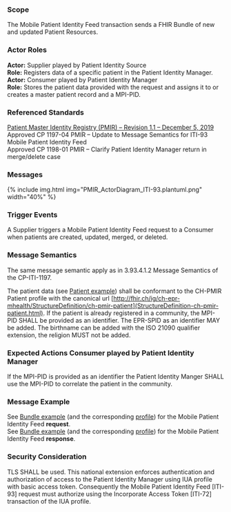 ### Scope

The Mobile Patient Identity Feed transaction sends a FHIR Bundle of new and updated Patient Resources.

### Actor Roles

**Actor:** Supplier played by Patient Identity Source   
**Role:** Registers data of a specific patient in the Patient Identity Manager.   
**Actor:** Consumer played by Patient Identity Manager   
**Role:** Stores the patient data provided with the request and assigns it to or creates a master patient record and a MPI-PID.   

### Referenced Standards

[Patient Master Identity Registry (PMIR) – Revision 1.1 – December 5, 2019](https://www.ihe.net/uploadedFiles/Documents/ITI/IHE_ITI_Suppl_PMIR.pdf)   
Approved CP 1197-04 PMIR – Update to Message Semantics for ITI-93 Mobile Patient Identity Feed   
Approved CP 1198-01 PMIR – Clarify Patient Identity Manager return in merge/delete case

### Messages

{% include img.html img="PMIR_ActorDiagram_ITI-93.plantuml.png" width="40%" %}

### Trigger Events

A Supplier triggers a Mobile Patient Identity Feed request to a Consumer when patients are created, updated,
merged, or deleted.

### Message Semantics

The same message semantic apply as in 3.93.4.1.2 Message Semantics of the CP-ITI-1197.

The patient data (see [Patient example](Patient-PatientPmirFeed.html)) shall be conformant to the CH-PMIR Patient profile with the canonical url
[http://fhir.ch/ig/ch-epr-mhealth/StructureDefinition/ch-pmir-patient](StructureDefinition-ch-pmir-patient.html). 
If the patient is already registered in a community, the MPI-PID SHALL be provided as an identifier. The EPR-SPID 
as an identifier MAY be added. The birthname can be added with the ISO 21090 qualifier extension, the religion MUST
not be added.

### Expected Actions Consumer played by Patient Identity Manager

If the MPI-PID is provided as an identifier the Patient Identity Manger SHALL use the MPI-PID to correlate
the patient in the community.

### Message Example

See [Bundle example](Bundle-BundlePmirFeed.html) (and the corresponding [profile](StructureDefinition-ch-pmir-bundle.html)) for the Mobile Patient Identity Feed **request**.   
See [Bundle example](Bundle-BundlePmirResponse.html) (and the corresponding [profile](StructureDefinition-ch-pmir-bundle-response.html)) for the Mobile Patient Identity Feed **response**.

### Security Consideration
TLS SHALL be used. This national extension enforces authentication and authorization of access to the
Patient Identity Manager using IUA profile with basic access token. Consequently
the Mobile Patient Identity Feed [ITI-93] request must authorize using the Incorporate Access Token
[ITI-72] transaction of the IUA profile.